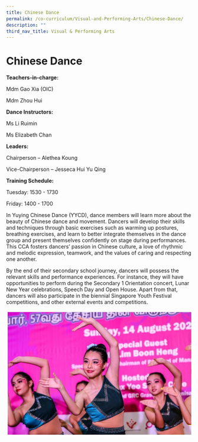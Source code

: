 ```yaml
---
title: Chinese Dance
permalink: /co-curriculum/Visual-and-Performing-Arts/Chinese-Dance/
description: ""
third_nav_title: Visual & Performing Arts
---
```

Chinese Dance
=============

<b> Teachers-in-charge: </b>

Mdm Gao Xia (OIC)

Mdm Zhou Hui

  

<b> Dance Instructors: </b>

Ms Li Ruimin

Ms Elizabeth Chan

  

<b> Leaders: </b>

Chairperson – Alethea Koung 

Vice-Chairperson – Jesseca Hui Yu Qing 

  

<b> Training Schedule: </b>

Tuesday: 1530 - 1730

Friday: 1400 - 1700

  

In Yuying Chinese Dance (YYCD), dance members will learn more about the beauty of Chinese dance and movement. Dancers will develop their skills and techniques through basic exercises such as warming up postures, breathing exercises, and learn to better integrate themselves in the dance group and present themselves confidently on stage during performances. This CCA fosters dancers’ passion in Chinese culture, a love of rhythmic and melodic expression, teamwork, and the values of caring and respecting one another.

  

By the end of their secondary school journey, dancers will possess the relevant skills and performance experiences. For instance, they will have opportunities to perform during the Secondary 1 Orientation concert, Lunar New Year celebrations, Speech Day and Open House. Apart from that, dancers will also participate in the biennial Singapore Youth Festival competitions, and other external events and competitions.

![](/images/CD.jpeg)